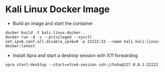 # Kali Linux Docker Image

- Build an image and start the container
```
docker build -t kali-linux-docker .
docker run -d -v --privileged --sysctl net.ipv6.conf.all.disable_ipv6=0 -p 22222:22 --name kali kali-linux-docker:latest
```

- Install Xpra and start a desktop session with X11 forwarding
```
xpra start-desktop --start=xfce4-session ssh://huhu@127.0.0.1:22222
```